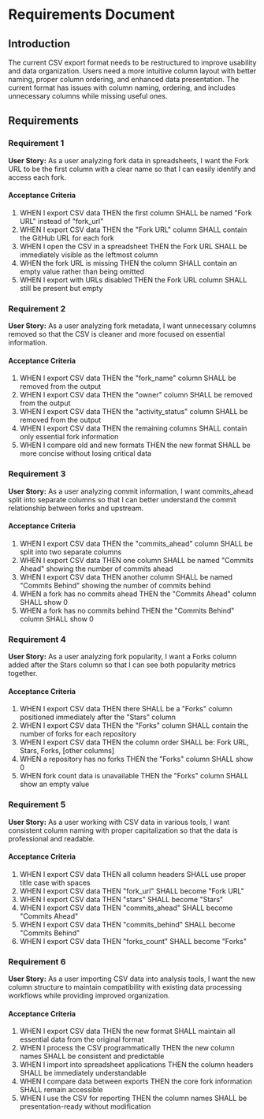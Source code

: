 # Requirements Document

## Introduction

The current CSV export format needs to be restructured to improve usability and data organization. Users need a more intuitive column layout with better naming, proper column ordering, and enhanced data presentation. The current format has issues with column naming, ordering, and includes unnecessary columns while missing useful ones.

## Requirements

### Requirement 1

**User Story:** As a user analyzing fork data in spreadsheets, I want the Fork URL to be the first column with a clear name so that I can easily identify and access each fork.

#### Acceptance Criteria

1. WHEN I export CSV data THEN the first column SHALL be named "Fork URL" instead of "fork_url"
2. WHEN I export CSV data THEN the "Fork URL" column SHALL contain the GitHub URL for each fork
3. WHEN I open the CSV in a spreadsheet THEN the Fork URL SHALL be immediately visible as the leftmost column
4. WHEN the fork URL is missing THEN the column SHALL contain an empty value rather than being omitted
5. WHEN I export with URLs disabled THEN the Fork URL column SHALL still be present but empty

### Requirement 2

**User Story:** As a user analyzing fork metadata, I want unnecessary columns removed so that the CSV is cleaner and more focused on essential information.

#### Acceptance Criteria

1. WHEN I export CSV data THEN the "fork_name" column SHALL be removed from the output
2. WHEN I export CSV data THEN the "owner" column SHALL be removed from the output  
3. WHEN I export CSV data THEN the "activity_status" column SHALL be removed from the output
4. WHEN I export CSV data THEN the remaining columns SHALL contain only essential fork information
5. WHEN I compare old and new formats THEN the new format SHALL be more concise without losing critical data

### Requirement 3

**User Story:** As a user analyzing commit information, I want commits_ahead split into separate columns so that I can better understand the commit relationship between forks and upstream.

#### Acceptance Criteria

1. WHEN I export CSV data THEN the "commits_ahead" column SHALL be split into two separate columns
2. WHEN I export CSV data THEN one column SHALL be named "Commits Ahead" showing the number of commits ahead
3. WHEN I export CSV data THEN another column SHALL be named "Commits Behind" showing the number of commits behind
4. WHEN a fork has no commits ahead THEN the "Commits Ahead" column SHALL show 0
5. WHEN a fork has no commits behind THEN the "Commits Behind" column SHALL show 0

### Requirement 4

**User Story:** As a user analyzing fork popularity, I want a Forks column added after the Stars column so that I can see both popularity metrics together.

#### Acceptance Criteria

1. WHEN I export CSV data THEN there SHALL be a "Forks" column positioned immediately after the "Stars" column
2. WHEN I export CSV data THEN the "Forks" column SHALL contain the number of forks for each repository
3. WHEN I export CSV data THEN the column order SHALL be: Fork URL, Stars, Forks, [other columns]
4. WHEN a repository has no forks THEN the "Forks" column SHALL show 0
5. WHEN fork count data is unavailable THEN the "Forks" column SHALL show an empty value

### Requirement 5

**User Story:** As a user working with CSV data in various tools, I want consistent column naming with proper capitalization so that the data is professional and readable.

#### Acceptance Criteria

1. WHEN I export CSV data THEN all column headers SHALL use proper title case with spaces
2. WHEN I export CSV data THEN "fork_url" SHALL become "Fork URL"
3. WHEN I export CSV data THEN "stars" SHALL become "Stars"  
4. WHEN I export CSV data THEN "commits_ahead" SHALL become "Commits Ahead"
5. WHEN I export CSV data THEN "commits_behind" SHALL become "Commits Behind"
6. WHEN I export CSV data THEN "forks_count" SHALL become "Forks"

### Requirement 6

**User Story:** As a user importing CSV data into analysis tools, I want the new column structure to maintain compatibility with existing data processing workflows while providing improved organization.

#### Acceptance Criteria

1. WHEN I export CSV data THEN the new format SHALL maintain all essential data from the original format
2. WHEN I process the CSV programmatically THEN the new column names SHALL be consistent and predictable
3. WHEN I import into spreadsheet applications THEN the column headers SHALL be immediately understandable
4. WHEN I compare data between exports THEN the core fork information SHALL remain accessible
5. WHEN I use the CSV for reporting THEN the column names SHALL be presentation-ready without modification